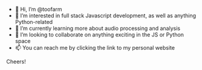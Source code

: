 - 👋 Hi, I’m @toofarm
- 👀 I’m interested in full stack Javascript development, as well as anything Python-related
- 🌱 I’m currently learning more about audio processing and analysis
- 💞️ I’m looking to collaborate on anything exciting in the JS or Python space
- 📫 You can reach me by clicking the link to my personal website

Cheers! 
